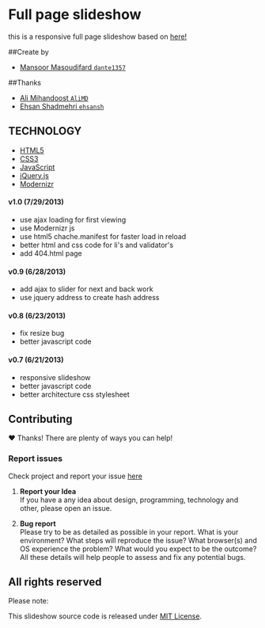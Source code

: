 # Full page slideshow
this is a responsive full page slideshow based on [here!](http://www.lacoste.com/polo/#!/1933)

##Create by
* [Mansoor Masoudifard `dante1357`](https://github.com/dante1357)

##Thanks
* [Ali Mihandoost `AliMD`](https://github.com/AliMD)
* [Ehsan Shadmehri `ehsansh`](https://github.com/ehsansh)

## TECHNOLOGY
* [HTML5](http://en.wikipedia.org/wiki/HTML5)
* [CSS3](http://en.wikipedia.org/wiki/CSS3#CSS_3)
* [JavaScript](http://en.wikipedia.org/wiki/Javascript)
* [jQuery.js](http://jquery.com/)
* [Modernizr](http://modernizr.com/)

#### v1.0 (7/29/2013)
* use ajax loading for first viewing
* use Modernizr js
* use html5 chache.manifest for faster load in reload
* better html and css code for li's and validator's
* add 404.html page

#### v0.9 (6/28/2013)
* add ajax to slider for next and back work
* use jquery address to create hash address

#### v0.8 (6/23/2013)
* fix resize bug
* better javascript code

#### v0.7 (6/21/2013)
* responsive slideshow
* better javascript code
* better architecture css stylesheet

## Contributing
♥ Thanks! There are plenty of ways you can help!  

### Report issues
Check project and report your issue [here](https://github.com/dante1357/W3-final-slider-project/issues)    

1. **Report your Idea**  
  If you have a any idea about design, programming, technology and other, please open an issue.
  
1. **Bug report**  
  Please try to be as detailed as possible in your report. What is your
environment? What steps will reproduce the issue? What browser(s) and OS
experience the problem? What would you expect to be the outcome? All these
details will help people to assess and fix any potential bugs.

## All rights reserved ###
Please note: 
  
This slideshow source code is released under [MIT License](http://opensource.org/licenses/MIT). 
